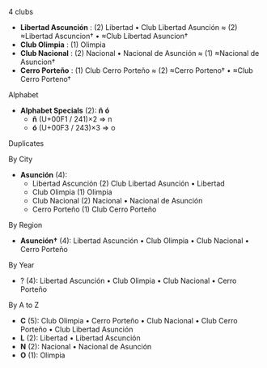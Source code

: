 4 clubs

- **Libertad Ascunción** : (2) Libertad • Club Libertad Asunción ≈ (2) ≈Libertad Ascuncion† • ≈Club Libertad Asuncion†
- **Club Olimpia** : (1) Olimpia
- **Club Nacional** : (2) Nacional • Nacional de Asunción ≈ (1) ≈Nacional de Asuncion†
- **Cerro Porteño** : (1) Club Cerro Porteño ≈ (2) ≈Cerro Porteno† • ≈Club Cerro Porteno†




Alphabet

- **Alphabet Specials** (2):  **ñ**  **ó** 
  - **ñ** (U+00F1 / 241)×2 ⇒ n
  - **ó** (U+00F3 / 243)×3 ⇒ o




Duplicates





By City

- **Asunción** (4): 
  - Libertad Ascunción  (2) Club Libertad Asunción • Libertad
  - Club Olimpia  (1) Olimpia
  - Club Nacional  (2) Nacional • Nacional de Asunción
  - Cerro Porteño  (1) Club Cerro Porteño




By Region

- **Asunción†** (4):   Libertad Ascunción • Club Olimpia • Club Nacional • Cerro Porteño




By Year

- ? (4):   Libertad Ascunción • Club Olimpia • Club Nacional • Cerro Porteño






By A to Z

- **C** (5): Club Olimpia • Cerro Porteño • Club Nacional • Club Cerro Porteño • Club Libertad Asunción
- **L** (2): Libertad • Libertad Ascunción
- **N** (2): Nacional • Nacional de Asunción
- **O** (1): Olimpia




